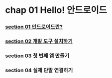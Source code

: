 # chap 01 Hello! 안드로이드

### [section 01 안드로이드란?](https://github.com/hyunmin0317/AndroidProgramming/blob/master/chap01/section1/chap01-1.md)
### [section 02 개발 도구 설치하기](https://github.com/hyunmin0317/AndroidProgramming/blob/master/chap01/section2/chap01-2.md)
### section 03 첫 번째 앱 만들기

### section 04 실제 단말 연결하기